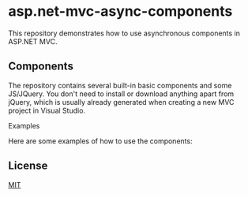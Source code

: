 # asp.net-mvc-async-components

This repository demonstrates how to use asynchronous components in ASP.NET MVC.

## Components

The repository contains several built-in basic components and some JS/JQuery. You don't need to install or download anything apart from jQuery, which is usually already generated when creating a new MVC project in Visual Studio.

Examples

Here are some examples of how to use the components:


## License

[MIT](https://choosealicense.com/licenses/mit/)
